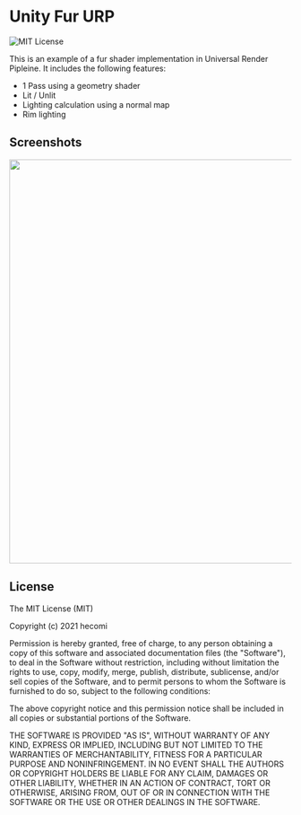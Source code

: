 Unity Fur URP
=============

![MIT License](http://img.shields.io/badge/license-MIT-blue.svg?style=flat)

This is an example of a fur shader implementation in Universal Render Pipleine. It includes the following features:

- 1 Pass using a geometry shader
- Lit / Unlit
- Lighting calculation using a normal map
- Rim lighting


Screenshots
------------
<img src="https://raw.githubusercontent.com/wiki/hecomi/UnityFurURP/Screenshot.gif" width="720" /><br />


License
-------
The MIT License (MIT)

Copyright (c) 2021 hecomi

Permission is hereby granted, free of charge, to any person obtaining a copy of
this software and associated documentation files (the "Software"), to deal in
the Software without restriction, including without limitation the rights to
use, copy, modify, merge, publish, distribute, sublicense, and/or sell copies of
the Software, and to permit persons to whom the Software is furnished to do so,
subject to the following conditions:

The above copyright notice and this permission notice shall be included in all
copies or substantial portions of the Software.

THE SOFTWARE IS PROVIDED "AS IS", WITHOUT WARRANTY OF ANY KIND, EXPRESS OR
IMPLIED, INCLUDING BUT NOT LIMITED TO THE WARRANTIES OF MERCHANTABILITY, FITNESS
FOR A PARTICULAR PURPOSE AND NONINFRINGEMENT. IN NO EVENT SHALL THE AUTHORS OR
COPYRIGHT HOLDERS BE LIABLE FOR ANY CLAIM, DAMAGES OR OTHER LIABILITY, WHETHER
IN AN ACTION OF CONTRACT, TORT OR OTHERWISE, ARISING FROM, OUT OF OR IN
CONNECTION WITH THE SOFTWARE OR THE USE OR OTHER DEALINGS IN THE SOFTWARE.
